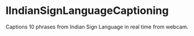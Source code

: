 # IIndianSignLanguageCaptioning
Captions 10 phrases from Indian Sign Language in real time from webcam.
